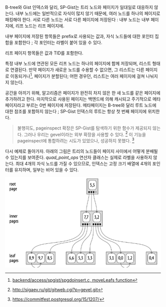 B-tree와 Gist 인덱스와 달리, SP-Gist는 트리 노드와 페이지가 일대일로 대응하지 않는다.
내부 노드에는 일반적으로 자식이 많지 않기 때문에, 여러 노드를 하나의 페이지로 패킹해야 한다.
서로 다른 노드는 서로 다른 페이지에 저장된다 : 내부 노드는 내부 페이지에, 리프 노드는 리프 페이지에.

내부 페이지에 저장된 항목들은 prefix로 사용되는 값과, 자식 노드들에 대한 포인터 집합을 포함한다 ; 각 포인터는 라벨이 붙어 있을 수 있다.

리프 페이지 항목들은 값과 TID를 포함한다.

특정 내부 노드에 연관된 모든 리프 노드는 하나의 페이지에  함께 저장되며, 리스트 형태로 연결된다. 
만약 페이지가 새로운 노드를 수용할 수 없으면, 그 리스트는 다른 페이지로 이동되거나[^1], 페이지가 분할된다; 어떤 경우던, 리스트는 여러 페이지에 걸쳐 나눠지지 않는다.

공간을 아끼기 위해, 알고리즘은 페이지가 완전히 차지 않은 한 새 노드를 같은 페이지에 추가하려고 한다. 마지막으로 사용된 페이지는 백엔드에 의해 캐시되고 주기적으로 메타페이지라고 부르는 0번 페이지에 저장된다.
메타페이지는 B-tree와 달리 루트 노드에 대한 참조를 포함하지 않는다 ; SP-Gist 인덱스의 루트는 항상 첫 번째 페이지에 위치한다.

> 불행히도, pageinspect 확장은 SP-Gist를 탐색하기 위한 함수가 제공되지 않는다. 
> 그러나 우리는 gevel이라는 외부 확장을 사용할 수 있다. [^2] 이 기능을 pageinspect에 통합하려는 시도가 있었으나, 성공하지 못했다. [^3]

다시 예제로 돌아가자. 아래의 그림은 트리의 노드들이 페이지 사이에서 어떻게 분배될 수 있는지를 보여준다. *quad_point_ops* 연산자 클래스는 실제로 라벨을 사용하지 않는다. 최대 4개의 자식 노드를 가질 수 있으므로, 인덱스는 고정 크기 배열에 4개의 포인터를 유지하며, 일부는 비어 있을 수 있다.

![](image/CleanShot%20-000115.png)


[^1]:[backend/access/spgist/spgdoinsert.c, moveLeafs function](https://git.postgresql.org/gitweb/?p=postgresql.git;a=blob;f=src/backend/access/spgist/spgdoinsert.c;hb=REL_14_STABLE)
[^2]:http://sigaev.ru/git/gitweb.cgi?p=gevel.git
[^3]:https://commitfest.postgresql.org/15/1207/